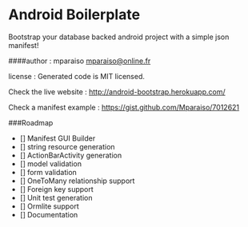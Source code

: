 Android Boilerplate
===================

Bootstrap your database backed android project with a simple json manifest!

####author : mparaiso mparaiso@online.fr

license : Generated code is MIT licensed.

Check the live website : http://android-bootstrap.herokuapp.com/

Check a manifest example : https://gist.github.com/Mparaiso/7012621



###Roadmap

- [] Manifest GUI Builder
- [] string resource generation
- [] ActionBarActivity generation
- [] model validation
- [] form validation
- [] OneToMany relationship support
- [] Foreign key support
- [] Unit test generation
- [] Ormlite support
- [] Documentation
